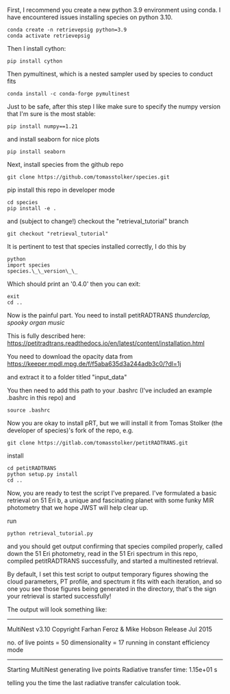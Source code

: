 First, I recommend you create a new python 3.9 environment using conda.
I have encountered issues installing species on python 3.10.

```
conda create -n retrievepsig python=3.9
conda activate retrievepsig
```

Then I install cython:

```
pip install cython
```

Then pymultinest, which is a nested sampler used by species to conduct fits

```
conda install -c conda-forge pymultinest
```

Just to be safe, after this step I like make sure to specify the numpy version that I'm sure is the most stable:

```
pip install numpy==1.21
```

and install seaborn for nice plots

```
pip install seaborn
```

Next, install species from the github repo

```
git clone https://github.com/tomasstolker/species.git
```

pip install this repo in developer mode

```
cd species
pip install -e .
```

and (subject to change!) checkout the "retrieval_tutorial" branch

```
git checkout "retrieval_tutorial"
```

It is pertinent to test that species installed correctly, I do this by

```
python
import species
species.\_\_version\_\_
```

Which should print an '0.4.0' then you can exit:

```
exit
cd ..
```

Now is the painful part. You need to install petitRADTRANS *thunderclap, spooky organ music*

This is fully described here: https://petitradtrans.readthedocs.io/en/latest/content/installation.html

You need to download the opacity data from https://keeper.mpdl.mpg.de/f/f5aba635d3a244adb3c0/?dl=1j

and extract it to a folder titled "input_data"

You then need to add this path to your .bashrc (I've included an example .bashrc in this repo) and

```
source .bashrc
```

Now you are okay to install pRT, but we will install it from Tomas Stolker (the developer of species)'s fork of the repo, e.g.

```
git clone https://gitlab.com/tomasstolker/petitRADTRANS.git
```

install

```
cd petitRADTRANS
python setup.py install
cd ..
```

Now, you are ready to test the script I've prepared. I've formulated a basic retrieval on 51 Eri b,
a unique and fascinating planet with some funky MIR photometry that we hope JWST will help clear up.

run

```
python retrieval_tutorial.py
```

and you should get output confirming that species compiled properly,
called down the 51 Eri photometry, read in the 51 Eri spectrum in this repo,
compiled petitRADTRANS successfully, and started a multinested retrieval.

By default, I set this test script to output temporary figures showing the cloud parameters,
PT profile, and spectrum it fits with each iteration, and so one you see those figures being generated in the directory,
that's the sign your retrieval is started successfully!

The output will look something like:

*****************************************************
MultiNest v3.10
Copyright Farhan Feroz & Mike Hobson
Release Jul 2015

no. of live points =   50
dimensionality =   17
running in constant efficiency mode
*****************************************************
Starting MultiNest
generating live points
Radiative transfer time: 1.15e+01 s

telling you the time the last radiative transfer calculation took.
